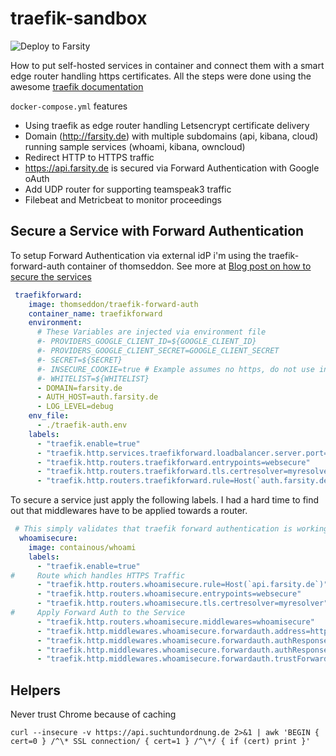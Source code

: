 # traefik-sandbox
![Deploy to Farsity](https://github.com/BenMatheja/traefik-sandbox/workflows/Deploy%20to%20Farsity/badge.svg?branch=master)

How to put self-hosted services in container and connect them with a smart edge router handling https certificates.
All the steps were done using the awesome [traefik documentation](https://docs.traefik.io/)

`` docker-compose.yml `` features

* Using traefik as edge router handling Letsencrypt certificate delivery
* Domain (http://farsity.de) with multiple subdomains (api, kibana, cloud) running sample services (whoami, kibana, owncloud)
* Redirect HTTP to HTTPS traffic
* https://api.farsity.de is secured via Forward Authentication with Google oAuth
* Add UDP router for supporting teamspeak3 traffic
* Filebeat and Metricbeat to monitor proceedings

## Secure a Service with Forward Authentication
To setup Forward Authentication via external idP i'm using the traefik-forward-auth container of thomseddon.
See more at [Blog post on how to secure the services](http://matheja.me/2020/04/10/secure-your-services-with-traefik-and-google-oauth.html)

````yaml
 traefikforward:
    image: thomseddon/traefik-forward-auth
    container_name: traefikforward
    environment:
      # These Variables are injected via environment file
      #- PROVIDERS_GOOGLE_CLIENT_ID=${GOOGLE_CLIENT_ID}
      #- PROVIDERS_GOOGLE_CLIENT_SECRET=GOOGLE_CLIENT_SECRET
      #- SECRET=${SECRET}
      #- INSECURE_COOKIE=true # Example assumes no https, do not use in production
      #- WHITELIST=${WHITELIST}
      - DOMAIN=farsity.de
      - AUTH_HOST=auth.farsity.de
      - LOG_LEVEL=debug
    env_file: 
      - ./traefik-auth.env
    labels:
      - "traefik.enable=true"
      - "traefik.http.services.traefikforward.loadbalancer.server.port=4181"
      - "traefik.http.routers.traefikforward.entrypoints=websecure"
      - "traefik.http.routers.traefikforward.tls.certresolver=myresolver"
      - "traefik.http.routers.traefikforward.rule=Host(`auth.farsity.de`)"
````
To secure a service just apply the following labels.
I had a hard time to find out that middlewares have to be applied towards a router.
````yaml
 # This simply validates that traefik forward authentication is working
  whoamisecure:
    image: containous/whoami
    labels:
      - "traefik.enable=true"
#     Route which handles HTTPS Traffic
      - "traefik.http.routers.whoamisecure.rule=Host(`api.farsity.de`)"
      - "traefik.http.routers.whoamisecure.entrypoints=websecure"
      - "traefik.http.routers.whoamisecure.tls.certresolver=myresolver"
#     Apply Forward Auth to the Service 
      - "traefik.http.routers.whoamisecure.middlewares=whoamisecure"
      - "traefik.http.middlewares.whoamisecure.forwardauth.address=http://traefikforward:4181"
      - "traefik.http.middlewares.whoamisecure.forwardauth.authResponseHeaders=X-Forwarded-User"
      - "traefik.http.middlewares.whoamisecure.forwardauth.authResponseHeaders=X-Auth-User, X-Secret"
      - "traefik.http.middlewares.whoamisecure.forwardauth.trustForwardHeader=true"
````

## Helpers
Never trust Chrome because of caching
```
curl --insecure -v https://api.suchtundordnung.de 2>&1 | awk 'BEGIN { cert=0 } /^\* SSL connection/ { cert=1 } /^\*/ { if (cert) print }'
```

